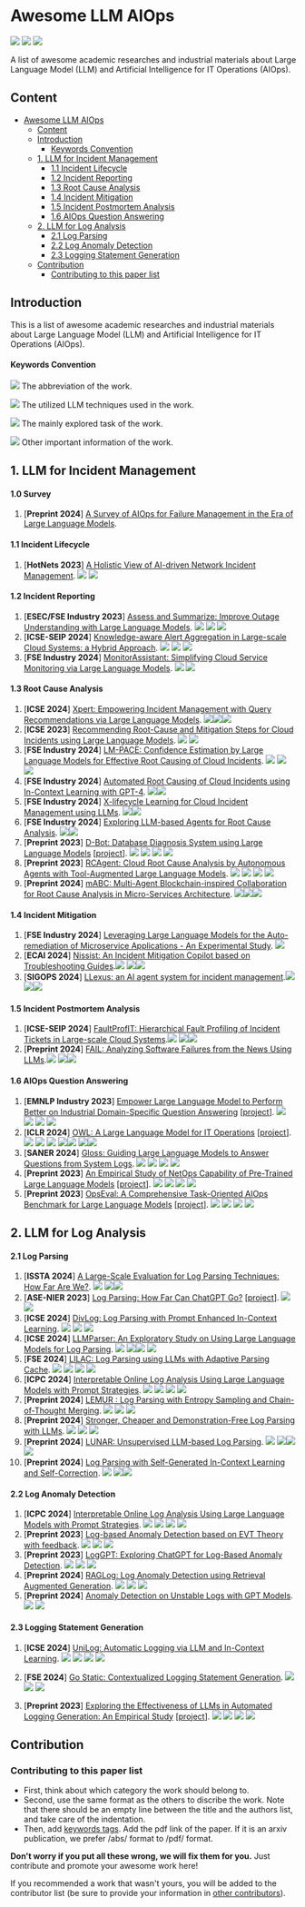 # Awesome LLM AIOps
![](https://img.shields.io/github/last-commit/Jun-jie-Huang/awesome-LLM-AIOps?color=blue) ![](https://img.shields.io/badge/PaperNumber-42-brightgreen) ![](https://img.shields.io/badge/PRs-Welcome-red) 


A list of awesome academic researches and industrial materials about Large Language Model (LLM) and Artificial Intelligence for IT Operations (AIOps).

## Content

- [Awesome LLM AIOps](#awesome-llm-aiops)
  * [Content](#content)
  * [Introduction](#introduction)
      - [Keywords Convention](#keywords-convention)
  * [1. LLM for Incident Management](#1-llm-for-incident-management)
      - [1.1 Incident Lifecycle](#11-incident-lifecycle)
      - [1.2 Incident Reporting](#12-incident-reporting)
      - [1.3 Root Cause Analysis](#13-root-cause-analysis)
      - [1.4 Incident Mitigation](#14-incident-mitigation)
      - [1.5 Incident Postmortem Analysis](#15-incident-postmortem-analysis)
      - [1.6 AIOps Question Answering](#16-aiops-question-answering)
  * [2. LLM for Log Analysis](#2-llm-for-log-analysis)
      - [2.1 Log Parsing](#21-log-parsing)
      - [2.2 Log Anomaly Detection](#22-log-anomaly-detection)
      - [2.3 Logging Statement Generation](#23-logging-statement-generation)
  * [Contribution](#contribution)
    + [Contributing to this paper list](#contributing-to-this-paper-list)

## Introduction

This is a list of awesome academic researches and industrial materials about Large Language Model (LLM) and Artificial Intelligence for IT Operations (AIOps).

#### Keywords Convention

![](https://img.shields.io/badge/ChatGPT-blue) The abbreviation of the work.

![](https://img.shields.io/badge/Prompting-red) The utilized LLM techniques used in the work.

![](https://img.shields.io/badge/Root_Cause_Analysis-brown) The mainly explored task of the work.

![](https://img.shields.io/badge/Other-green) Other important information of the work.

## 1. LLM for Incident Management

#### 1.0 Survey

1. [**Preprint 2024**] [A Survey of AIOps for Failure Management in the Era of Large Language Models](https://arxiv.org/pdf/2406.11213).

#### 1.1 Incident Lifecycle

1. [**HotNets 2023**] [A Holistic View of AI-driven Network Incident Management](https://www.microsoft.com/en-us/research/uploads/prod/2023/09/LLM4IcMs___HotNets__23-6.pdf). ![](https://img.shields.io/badge/Incident_Lifecycle-brown) ![](https://img.shields.io/badge/Analysis-green)

#### 1.2 Incident Reporting

1. [**ESEC/FSE Industry 2023**] [Assess and Summarize: Improve Outage Understanding with Large Language Models](https://arxiv.org/pdf/2305.18084). ![](https://img.shields.io/badge/Oasis-blue) ![](https://img.shields.io/badge/Finetuning-red) ![](https://img.shields.io/badge/Outage_Summarization-brown)
2. [**ICSE-SEIP 2024**] [Knowledge-aware Alert Aggregation in Large-scale Cloud Systems: a Hybrid Approach](https://arxiv.org/pdf/2403.06485.pdf). ![](https://img.shields.io/badge/COLA-blue) ![](https://img.shields.io/badge/Prompting-red) ![](https://img.shields.io/badge/Alert_Aggregation-brown)
3. [**FSE Industry 2024**] [MonitorAssistant: Simplifying Cloud Service Monitoring via Large Language Models](https://netman.aiops.org/wp-content/uploads/2024/07/MonitorAssistant_CameraReady-v1.5_submitted.pdf). ![](https://img.shields.io/badge/MonitorAssistant-blue) ![](https://img.shields.io/badge/Anomaly_Detection-brown)

#### 1.3 Root Cause Analysis

1. [**ICSE 2024**] [Xpert: Empowering Incident Management with Query Recommendations via Large Language Models](https://arxiv.org/pdf/2312.11988). ![](https://img.shields.io/badge/Xpert-blue)![](https://img.shields.io/badge/Prompting-red)![](https://img.shields.io/badge/Diagnosis_Query_Generation-brown)
2. [**ICSE 2023**] [Recommending Root-Cause and Mitigation Steps for Cloud Incidents using Large Language Models](https://arxiv.org/pdf/2301.03797.pdf). ![](https://img.shields.io/badge/Finetuning-red) ![](https://img.shields.io/badge/Root_Cause_Generation-brown)
3. [**FSE Industry 2024**] [LM-PACE: Confidence Estimation by Large Language Models for Effective Root Causing of Cloud Incidents](https://arxiv.org/pdf/2309.05833.pdf). ![](https://img.shields.io/badge/PACE_LM-blue) ![](https://img.shields.io/badge/Prompting(ICL)-red) ![](https://img.shields.io/badge/RCA_Confidence_Estimation-brown)
4. [**FSE Industry 2024**] [Automated Root Causing of Cloud Incidents using In-Context Learning with GPT-4](https://arxiv.org/pdf/2401.13810v1.pdf). ![](https://img.shields.io/badge/Prompting(ICL)-red)![](https://img.shields.io/badge/Root_Cause_Generation-brown)
5. [**FSE Industry 2024**] [X-lifecycle Learning for Cloud Incident Management using LLMs](https://arxiv.org/pdf/2404.03662). ![](https://img.shields.io/badge/Prompting(ICL)-red)![](https://img.shields.io/badge/Root_Cause_Generation-brown)
6. [**FSE Industry 2024**] [Exploring LLM-based Agents for Root Cause Analysis](https://arxiv.org/pdf/2403.04123). ![](https://img.shields.io/badge/Agent-red)![](https://img.shields.io/badge/Root_Cause_Generation-brown)
10. [**Preprint 2023**] [D-Bot: Database Diagnosis System using Large Language Models](https://arxiv.org/pdf/2312.01454.pdf) [[project](https://github.com/TsinghuaDatabaseGroup/DB-GPT)]. ![](https://img.shields.io/badge/D_Bot-blue) ![](https://img.shields.io/badge/Prompting(Tree_of_Thought)-red) ![](https://img.shields.io/badge/System-green) ![](https://img.shields.io/badge/DB_Administor-brown)
11. [**Preprint 2023**] [RCAgent: Cloud Root Cause Analysis by Autonomous Agents with Tool-Augmented Large Language Models](https://arxiv.org/pdf/2310.16340.pdf). ![](https://img.shields.io/badge/RCAgent-blue) ![](https://img.shields.io/badge/LLM_Agent-red) ![](https://img.shields.io/badge/System-green) ![](https://img.shields.io/badge/RCA-brown)
12. [**Preprint 2024**] [mABC: Multi-Agent Blockchain-inspired Collaboration for Root Cause Analysis in Micro-Services Architecture](https://arxiv.org/pdf/2404.12135). ![](https://img.shields.io/badge/mABC-blue)![](https://img.shields.io/badge/Agent-red)![](https://img.shields.io/badge/Root_Cause_Localization-brown)

#### 1.4 Incident Mitigation

1. [**FSE Industry 2024**] [Leveraging Large Language Models for the Auto-remediation of Microservice Applications - An Experimental Study](https://dl.acm.org/doi/pdf/10.1145/3663529.3663855).  ![](https://img.shields.io/badge/Mitigation_Action_Generation-brown)
1. [**ECAI 2024**] [Nissist: An Incident Mitigation Copilot based on Troubleshooting Guides](https://arxiv.org/pdf/2402.17531).![](https://img.shields.io/badge/Nissist-blue) ![](https://img.shields.io/badge/Agent-red)![](https://img.shields.io/badge/Mitigation_Action_Generation-brown)
1. [**SIGOPS 2024**] [LLexus: an AI agent system for incident management](https://www.microsoft.com/en-us/research/publication/llexus-an-ai-agent-system-for-incident-management/).![](https://img.shields.io/badge/LLexus-blue) ![](https://img.shields.io/badge/Agent-red)![](https://img.shields.io/badge/Mitigation_Generation-brown)

#### 1.5 Incident Postmortem Analysis

1. [**ICSE-SEIP 2024**] [FaultProfIT: Hierarchical Fault Profiling of Incident Tickets in Large-scale Cloud Systems](https://dl.acm.org/doi/pdf/10.1145/3639477.3639754).![](https://img.shields.io/badge/FaultProfIT-blue) ![](https://img.shields.io/badge/Finetuning-red)![](https://img.shields.io/badge/Faul_Profiling-brown)
2. [**Preprint 2024**] [FAIL: Analyzing Software Failures from the News Using LLMs](https://arxiv.org/pdf/2406.08221).![](https://img.shields.io/badge/FAIL-blue) ![](https://img.shields.io/badge/Prompting-red)![](https://img.shields.io/badge/Failure_Analysis-brown)

#### 1.6 AIOps Question Answering

1. [**EMNLP Industry 2023**] [Empower Large Language Model to Perform Better on Industrial Domain-Specific Question Answering](https://aclanthology.org/2023.emnlp-industry.29.pdf) [[project](https://github.com/ModelInteraction/MSQA)]. ![](https://img.shields.io/badge/MSQA-blue) ![](https://img.shields.io/badge/Instrcuction_Tuning-red) ![](https://img.shields.io/badge/QuestionAnswering-brown) ![](https://img.shields.io/badge/Benchmark-green)
2. [**ICLR 2024**] [OWL: A Large Language Model for IT Operations](https://openreview.net/pdf?id=SZOQ9RKYJu) [[project](https://github.com/HC-Guo/Owl)]. ![](https://img.shields.io/badge/OWL-blue) ![](https://img.shields.io/badge/Instrcuction_Tuning-red) ![](https://img.shields.io/badge/LogAD-brown) ![](https://img.shields.io/badge/Log_Parsing-brown)![](https://img.shields.io/badge/QuestionAnswering-brown) ![](https://img.shields.io/badge/Domain_LLM-green)![](https://img.shields.io/badge/Benchmark-green)
3. [**SANER 2024**] [Gloss: Guiding Large Language Models to Answer Questions from System Logs](https://ieeexplore.ieee.org/abstract/document/10589781). ![](https://img.shields.io/badge/Gloss-blue) ![](https://img.shields.io/badge/Data_Synthesis-red) ![](https://img.shields.io/badge/QuestionAnswering-brown) ![](https://img.shields.io/badge/Benchmark-green)
4. [**Preprint 2023**] [An Empirical Study of NetOps Capability of Pre-Trained Large Language Models](https://arxiv.org/pdf/2309.05557.pdf) [[project](https://huggingface.co/datasets/NASP/neteval-exam)]. ![](https://img.shields.io/badge/NetEval-blue) ![](https://img.shields.io/badge/Prompting-red) ![](https://img.shields.io/badge/QuestionAnswering-brown) ![](https://img.shields.io/badge/Benchmark-green)
5. [**Preprint 2023**] [OpsEval: A Comprehensive Task-Oriented AIOps Benchmark for Large Language Models](https://arxiv.org/pdf/2310.07637.pdf) [[project](https://opseval.cstcloud.cn/content/home#home)]. ![](https://img.shields.io/badge/OpsEval-blue) ![](https://img.shields.io/badge/Prompting-red) ![](https://img.shields.io/badge/QuestionAnswering-brown) ![](https://img.shields.io/badge/Benchmark-green)

## 2. LLM for Log Analysis

#### 2.1 Log Parsing

1. [**ISSTA 2024**] [A Large-Scale Evaluation for Log Parsing Techniques: How Far Are We?](https://arxiv.org/pdf/2308.10828). ![](https://img.shields.io/badge/LogHub2.0-blue) ![](https://img.shields.io/badge/Benchmark-green)![](https://img.shields.io/badge/Log_Parsing-brown)
2. [**ASE-NIER 2023**] [Log Parsing: How Far Can ChatGPT Go?](https://arxiv.org/pdf/2306.01590.pdf) [[project](https://github.com/LogIntelligence/log-analytics-chatgpt)]. ![](https://img.shields.io/badge/Prompting-red) ![](https://img.shields.io/badge/Log_Parsing-brown)
3. [**ICSE 2024**] [DivLog: Log Parsing with Prompt Enhanced In-Context Learning](https://arxiv.org/pdf/2307.09950.pdf). ![](https://img.shields.io/badge/DivLog-blue) ![](https://img.shields.io/badge/Prompting-red) ![](https://img.shields.io/badge/Log_Parsing-brown)
4. [**ICSE 2024**] [LLMParser: An Exploratory Study on Using Large Language Models for Log Parsing](https://arxiv.org/pdf/2404.18001). ![](https://img.shields.io/badge/LLMParser-blue) ![](https://img.shields.io/badge/Prompting-red)![](https://img.shields.io/badge/Finetuning-red) ![](https://img.shields.io/badge/Log_Parsing-brown)
5. [**FSE 2024**] [LILAC: Log Parsing using LLMs with Adaptive Parsing Cache](https://arxiv.org/pdf/2310.01796.pdf). ![](https://img.shields.io/badge/LILAC-blue) ![](https://img.shields.io/badge/Prompting(ICL)-red) ![](https://img.shields.io/badge/Cache-red) ![](https://img.shields.io/badge/Log_Parsing-brown)
6. [**ICPC 2024**] [Interpretable Online Log Analysis Using Large Language Models with Prompt Strategies](https://arxiv.org/pdf/2308.07610.pdf). ![](https://img.shields.io/badge/LogPrompt-blue) ![](https://img.shields.io/badge/Prompting-red) ![](https://img.shields.io/badge/LogAD-brown) ![](https://img.shields.io/badge/Log_Parsing-brown)
7. [**Preprint 2024**] [LEMUR : Log Parsing with Entropy Sampling and Chain-of-Thought Merging](https://arxiv.org/pdf/2402.18205.pdf). ![](https://img.shields.io/badge/LEMUR-blue) ![](https://img.shields.io/badge/Prompting(CoT)-red) ![](https://img.shields.io/badge/LogParsing-brown)
8. [**Preprint 2024**] [Stronger, Cheaper and Demonstration-Free Log Parsing with LLMs](https://arxiv.org/pdf/2406.06156). ![](https://img.shields.io/badge/LogBatcher-blue) ![](https://img.shields.io/badge/Prompting-red) ![](https://img.shields.io/badge/Log_Parsing-brown)
9. [**Preprint 2024**] [LUNAR: Unsupervised LLM-based Log Parsing](https://arxiv.org/pdf/2406.07174). ![](https://img.shields.io/badge/LUNAR-blue) ![](https://img.shields.io/badge/Prompting-red)![](https://img.shields.io/badge/LRU-red) ![](https://img.shields.io/badge/Log_Parsing-brown)
10. [**Preprint 2024**] [Log Parsing with Self-Generated In-Context Learning and Self-Correction](https://arxiv.org/pdf/2406.03376). ![](https://img.shields.io/badge/AdaParser-blue) ![](https://img.shields.io/badge/Prompting-red)![](https://img.shields.io/badge/Log_Parsing-brown)

#### 2.2 Log Anomaly Detection

1. [**ICPC 2024**] [Interpretable Online Log Analysis Using Large Language Models with Prompt Strategies](https://arxiv.org/pdf/2308.07610.pdf). ![](https://img.shields.io/badge/LogPrompt-blue) ![](https://img.shields.io/badge/Prompting-red) ![](https://img.shields.io/badge/LogAD-brown) ![](https://img.shields.io/badge/Log_Parsing-brown)
2. [**Preprint 2023**] [Log-based Anomaly Detection based on EVT Theory with feedback](https://arxiv.org/pdf/2306.05032.pdf). ![](https://img.shields.io/badge/ScaleAD-blue) ![](https://img.shields.io/badge/Prompting-red) ![](https://img.shields.io/badge/LogAD-brown)
3. [**Preprint 2023**] [LogGPT: Exploring ChatGPT for Log-Based Anomaly Detection](https://arxiv.org/pdf/2309.01189.pdf). ![](https://img.shields.io/badge/LogGPT-blue) ![](https://img.shields.io/badge/Prompting-red) ![](https://img.shields.io/badge/LogAD-brown)
4. [**Preprint 2024**] [RAGLog: Log Anomaly Detection using Retrieval Augmented Generation](https://arxiv.org/pdf/2311.05261.pdf). ![](https://img.shields.io/badge/RAGLog-blue) ![](https://img.shields.io/badge/Prompting(RAG)-red) ![](https://img.shields.io/badge/LogAD-brown)
5. [**Preprint 2024**] [Anomaly Detection on Unstable Logs with GPT Models](https://arxiv.org/pdf/2406.07467).  ![](https://img.shields.io/badge/Finetuning-red) ![](https://img.shields.io/badge/LogAD-brown)

#### 2.3 Logging Statement Generation

1. [**ICSE 2024**] [UniLog: Automatic Logging via LLM and In-Context Learning](https://www.computer.org/csdl/proceedings-article/icse/2024/021700a129/1RLIWpCelqg). ![](https://img.shields.io/badge/UniLog-blue) ![](https://img.shields.io/badge/Prompting(ICL)-red) ![](https://img.shields.io/badge/Cache-red) ![](https://img.shields.io/badge/Logging_Statement_Generation-brown)

2. [**FSE 2024**] [Go Static: Contextualized Logging Statement Generation](https://arxiv.org/pdf/2402.12958.pdf). ![](https://img.shields.io/badge/SCLogger-blue) ![](https://img.shields.io/badge/Prompting(ICL)-red) ![](https://img.shields.io/badge/Logging_Statement_Generation-brown)

3. [**Preprint 2023**] [Exploring the Effectiveness of LLMs in Automated Logging Generation: An Empirical Study](https://arxiv.org/pdf/2307.05950.pdf) [[project](https://github.com/LogStudySE/LogStudy)]. ![](https://img.shields.io/badge/LogBench-blue) ![](https://img.shields.io/badge/Prompting-red) ![](https://img.shields.io/badge/Logging_Statement_Generation-brown) ![](https://img.shields.io/badge/Analysis-green)

   

## Contribution

### Contributing to this paper list

- First, think about which category the work should belong to.
- Second, use the same format as the others to discribe the work. Note that there should be an empty line between the title and the authors list, and take care of the indentation.
- Then, add [keywords tags](https://github.com/Jun-jie-Huang/awesome-LLM-AIOps/blob/main/README.md#keywords-convention). Add the pdf link of the paper. If it is an arxiv publication, we prefer /abs/ format to /pdf/ format.

**Don't worry if you put all these wrong, we will fix them for you.** Just contribute and promote your awesome work here!

If you recommended a work that wasn't yours, you will be added to the contributor list (be sure to provide your information in [other contributors](https://github.com/Jun-jie-Huang/awesome-LLM-AIOps/blob/main/README.md#other-contributors)).


